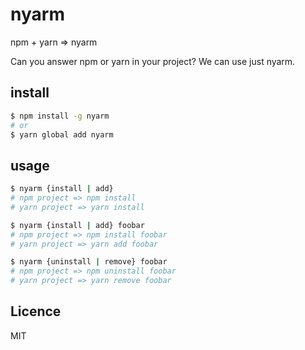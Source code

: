 # nyarm

npm + yarn => nyarm

Can you answer npm or yarn in your project?
We can use just nyarm.

## install

```sh
$ npm install -g nyarm
# or 
$ yarn global add nyarm
```

## usage

```sh
$ nyarm {install | add}
# npm project => npm install
# yarn project => yarn install

$ nyarm {install | add} foobar
# npm project => npm install foobar
# yarn project => yarn add foobar

$ nyarm {uninstall | remove} foobar
# npm project => npm uninstall foobar
# yarn project => yarn remove foobar
```

## Licence
MIT
